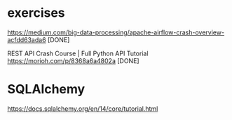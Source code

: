 # exercises

https://medium.com/big-data-processing/apache-airflow-crash-overview-acfdd63ada6 [DONE]

REST API Crash Course | Full Python API Tutorial  https://morioh.com/p/8368a6a4802a [DONE]

# SQLAlchemy

https://docs.sqlalchemy.org/en/14/core/tutorial.html
